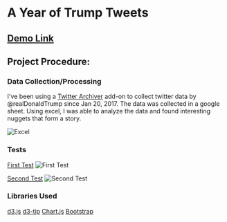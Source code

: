 # A Year of Trump Tweets
## [Demo Link](https://sandywij.github.io/trump-tweets/)

## Project Procedure:
### Data Collection/Processing
I've been using a [Twitter Archiver](https://ctrlq.org/) add-on to collect twitter data by @realDonaldTrump since Jan 20, 2017. The data was collected in a google sheet.
Using excel, I was able to analyze the data and found interesting nuggets that form a story.

![Excel](https://i.imgur.com/WcuGnQU.png)

### Tests
[First Test](http://bl.ocks.org/sandywij/4c35caf41e54a1a888de2dca6a109b28)
![First Test](https://imgur.com/t0IGsxj.png)

[Second Test](http://bl.ocks.org/sandywij/a7fcdcd1c25bb0cdaa7987acd1b5708f)
![Second Test](https://i.imgur.com/4JOJP4D.png)


### Libraries Used
[d3.js](https://d3js.org/)
[d3-tip](http://labratrevenge.com/d3-tip/)
[Chart.js](http://www.chartjs.org/)
[Bootstrap](https://getbootstrap.com/)


